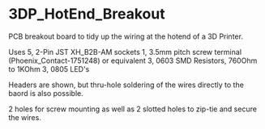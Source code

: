 # 3DP_HotEnd_Breakout
PCB breakout board to tidy up the wiring at the hotend of a 3D Printer. 

Uses 5, 2-Pin JST XH_B2B-AM sockets
1, 3.5mm pitch screw terminal (Phoenix_Contact-1751248) or equivalent
3, 0603 SMD Resistors, 760Ohm to 1KOhm
3, 0805 LED's

Headers are shown, but thru-hole soldering of the wires directly to the baord is also possible. 

2 holes for screw mounting as well as 2 slotted holes to zip-tie and secure the wires. 


